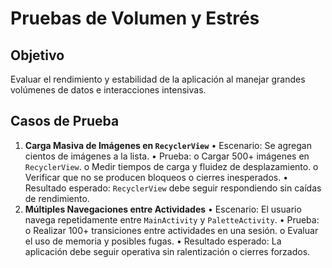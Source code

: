 
# Pruebas de Volumen y Estrés

## Objetivo
Evaluar el rendimiento y estabilidad de la aplicación al manejar grandes volúmenes de datos e interacciones intensivas.

## Casos de Prueba
1. **Carga Masiva de Imágenes en `RecyclerView`**
•	Escenario: Se agregan cientos de imágenes a la lista.
•	Prueba: 
o	Cargar 500+ imágenes en `RecyclerView`.
o	Medir tiempos de carga y fluidez de desplazamiento.
o	Verificar que no se producen bloqueos o cierres inesperados.
•	Resultado esperado: `RecyclerView` debe seguir respondiendo sin caídas de rendimiento.
2. **Múltiples Navegaciones entre Actividades**
•	Escenario: El usuario navega repetidamente entre `MainActivity` y `PaletteActivity`.
•	Prueba: 
o	Realizar 100+ transiciones entre actividades en una sesión.
o	Evaluar el uso de memoria y posibles fugas.
•	Resultado esperado: La aplicación debe seguir operativa sin ralentización o cierres forzados.
